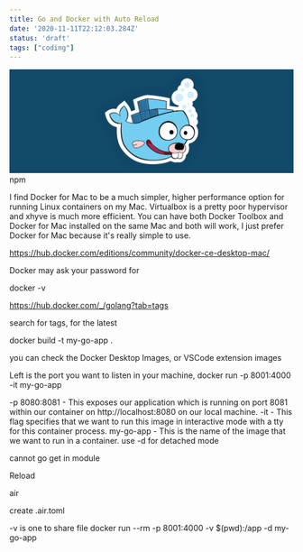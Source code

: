 ```yaml
---
title: Go and Docker with Auto Reload
date: '2020-11-11T22:12:03.284Z'
status: 'draft'
tags: ["coding"]
---
```


![Docker and Go Image](./docker-go.png)
npm 

I find Docker for Mac to be a much simpler, higher performance option for running Linux containers on my Mac. Virtualbox is a pretty poor hypervisor and xhyve is much more efficient. You can have both Docker Toolbox and Docker for Mac installed on the same Mac and both will work, I just prefer Docker for Mac because it's really simple to use.

https://hub.docker.com/editions/community/docker-ce-desktop-mac/


Docker may ask your password for 

docker -v

https://hub.docker.com/_/golang?tab=tags

search for tags, for the latest

docker build -t my-go-app .

you can check the Docker Desktop Images, or VSCode extension images

Left is the port you want to listen in your machine,
docker run -p 8001:4000 -it my-go-app

-p 8080:8081 - This exposes our application which is running on port 8081 within our container on http://localhost:8080 on our local machine.
-it - This flag specifies that we want to run this image in interactive mode with a tty for this container process.
my-go-app - This is the name of the image that we want to run in a container.
use -d for detached mode

cannot go get in module

Reload

air

create .air.toml

-v is one to share file
docker run --rm -p 8001:4000 -v $(pwd):/app -d my-go-app 
